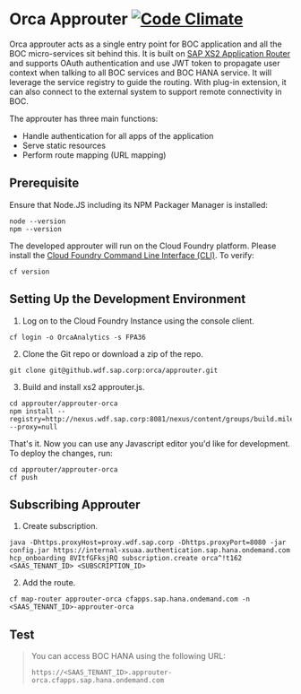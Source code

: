 # Orca Approuter [![Code Climate](https://codeclimate.com/github/cloudfoundry/membrane.png)](https://codeclimate.com/github/cloudfoundry/membrane)

Orca approuter acts as a single entry point for BOC application and all the BOC micro-services sit behind this. It is built on [SAP XS2 Application Router](https://github.wdf.sap.corp/xs2/approuter.js) and supports OAuth authentication and use JWT token to propagate user context when talking to all BOC services and BOC HANA service. It will leverage the service registry to guide the routing. With plug-in extension, it can also connect to the external system to support remote connectivity in BOC. 

The approuter has three main functions:

- Handle authentication for all apps of the application
- Serve static resources
- Perform route mapping (URL mapping)

## Prerequisite

Ensure that Node.JS including its NPM Packager Manager is installed:

```
node --version
npm --version
```

The developed approuter will run on the Cloud Foundry platform. Please install the [Cloud Foundry Command Line Interface (CLI)](https://help.cf.sap.hana.ondemand.com/frameset.htm?4ef907afb1254e8286882a2bdef0edf4.html). To verify:

```
cf version
```

## Setting Up the Development Environment

1. Log on to the Cloud Foundry Instance using the console client.
```
cf login -o OrcaAnalytics -s FPA36
```

2. Clone the Git repo or download a zip of the repo.
```
git clone git@github.wdf.sap.corp:orca/approuter.git
```

3. Build and install xs2 approuter.js.
```
cd approuter/approuter-orca
npm install --registry=http://nexus.wdf.sap.corp:8081/nexus/content/groups/build.milestones.npm --proxy=null
```
That's it. Now you can use any Javascript editor you'd like for development. To deploy the changes, run:
```
cd approuter/approuter-orca
cf push
```

## Subscribing Approuter

1. Create subscription.
```
java -Dhttps.proxyHost=proxy.wdf.sap.corp -Dhttps.proxyPort=8080 -jar config.jar https://internal-xsuaa.authentication.sap.hana.ondemand.com hcp_onboarding 8VItfGFksjRQ subscription.create orca^!t162 <SAAS_TENANT_ID> <SUBSCRIPTION_ID>
```

2. Add the route.
```
cf map-router approuter-orca cfapps.sap.hana.ondemand.com -n <SAAS_TENANT_ID>-approuter-orca
```

## Test

> You can access BOC HANA using the following URL:
> ```
> https://<SAAS_TENANT_ID>.approuter-orca.cfapps.sap.hana.ondemand.com
> ```



